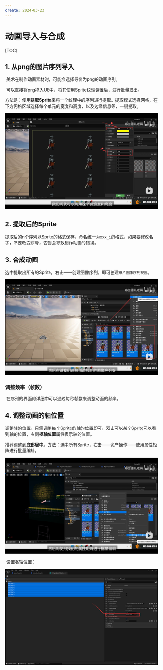 ```yaml
---
create: 2024-03-23
---
```

# 动画导入与合成

[TOC]

## 1. 从png的图片序列导入

​	美术在制作动画素材时，可能会选择导出为png的动画序列。

​	可以直接将png拖入UE中，将其使用Sprite纹理设置后，进行批量取出。

​	方法是：使用**提取Sprite**来将一个纹理中的序列进行提取。提取模式选择网格，在下方网格区域选择每个单元的宽度和高度，以及边缘信息等，一键提取。

![image-20240323165048293](./assets/image-20240323165048293.png)

## 2. 提取后的Sprite

​	提取后的n个序列以Sprite的格式保存，命名统一为`xxx_i`的格式，如果要修改名字，不要改变序号，否则会导致制作动画的错误。

## 3. 合成动画

​	选中提取出所有的Sprite，右击——创建图像序列。即可创建`纸片图像序列视图`。

![image-20240323165425882](./assets/image-20240323165425882.png)

### 调整频率（帧数）

​	在序列的界面的详细中可以通过每秒帧数来调整动画的频率。

## 4. 调整动画的轴位置

​	调整轴的位置，只需调整每个Sprite的轴的位置即可，双击可以某个Sprite可以看到轴的位置，右侧**枢轴位置**属性表示轴的位置。

​	推荐调整到**底部居中**。方法：选中所有Sprite，右击——资产操作——使用属性矩阵进行批量编辑。

![image-20240323174338150](./assets/image-20240323174338150.png)

​	设置枢轴位置：

![image-20240323174515832](./assets/image-20240323174515832.png)